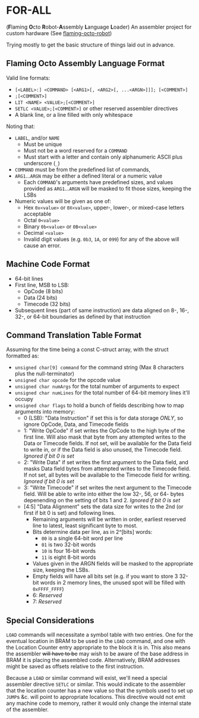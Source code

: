 # FOR-ALL
(**F**laming **O**cto **R**obot-**A**ssembly **L**anguage **L**oader) 
An assembler project for custom hardware
(See [flaming-octo-robot](https://github.com/JQIamo/flaming-octo-robot))

Trying mostly to get the basic structure of things laid out in advance.

## Flaming Octo Assembly Language Format
Valid line formats:
  - `[<LABEL>:] <COMMAND> [<ARG1>[, <ARG2>[, ...<ARGN>]]]; [<COMMENT>]`
  - `;[<COMMENT>]`
  - `LIT <NAME> <VALUE>;[<COMMENT>]`
  - `SETLC <VALUE>;[<COMMENT>]` or other reserved assembler directives 
  - A blank line, or a line filled with only whitespace

Noting that:
  - `LABEL`, and/or `NAME`
    - Must be unique
    - Must not be a word reserved for a `COMMAND`
    - Must start with a letter and contain only alphanumeric ASCII plus underscore (`_`)
  - `COMMAND` must be from the predefined list of commands, 
  - `ARG1`...`ARGN` may be either a defined literal or a numeric value
    - Each `COMMAND`'s arguments have predefined sizes, and values provided as `ARG1`...`ARGN` will be masked to fit those sizes, keeping the LSBs
  - Numeric values will be given as one of:
    - Hex `0x<value>` or `0X<value>`, upper-, lower-, or mixed-case letters acceptable
    - Octal `0<value>`
    - Binary `0b<value>` or `0B<value>`
    - Decimal `<value>`
    - Invalid digit values (e.g. `0b3`, `1A`, or `099`) for any of the above will cause an error.
 
## Machine Code Format
  - 64-bit lines
  - First line, MSB to LSB:
    - OpCode (8 bits)
    - Data (24 bits)
    - Timecode (32 bits)
  - Subsequent lines (part of same instruction) are data aligned on 8-, 16-, 32-, or 64-bit boundaries as defined by that instruction

## Command Translation Table Format
Assuming for the time being a const C-struct array, with the struct formatted as:
  - `unsigned char[9] command` for the command string (Max 8 characters plus the null-terminator)
  - `unsigned char opcode` for the opcode value
  - `unsigned char numArgs` for the total number of arguments to expect
  - `unsigned char numLines` for the total number of 64-bit memory lines it'll occupy
  - `unsigned char flags` to hold a bunch of fields describing how to map arguments into memory:
    - 0 (LSB): "Data Instruction" if set this is for data storage _ONLY_, so ignore OpCode, Data, and Timecode fields
    - 1: "Write OpCode" if set writes the OpCode to the high byte of the first line.  Will also mask that byte from any attempted writes to the Data or Timecode fields.  If not set, will be available for the Data field to write in, or if the Data field is also unused, the Timecode field. _Ignored if bit 0 is set_
    - 2: "Write Data" if set writes the first argument to the Data field, and masks Data field bytes from attempted writes to the Timecode field. If not set, all bytes will be available to the Timecode field for writing. _Ignored if bit 0 is set_
    - 3: "Write Timecode" if set writes the next argument to the Timecode field.  Will be able to write into either the low 32-, 56, or 64- bytes depenending on the setting of bits 1 and 2. _Ignored if bit 0 is set_
    - [4:5] "Data Alignment" sets the data size for writes to the 2nd (or first if bit 0 is set) and following lines.
      - Remaining arguments will be written in order, earliest reserved line to latest, least significant byte to most.
      - Bits determine data per line, as in 2^[bits] words:
        - `00` is a single 64-bit word per line
        - `01` is two 32-bit words
        - `10` is four 16-bit words
        - `11` is eight 8-bit words
      - Values given in the ARGN fields will be masked to the appropriate size, keeping the LSBs.
      - Empty fields will have all bits set (e.g. if you want to store 3 32-bit words in 2 memory lines, the unused spot will be filled with `0xFFFF_FFFF`)
      - 6: _Reserved_
      - 7: _Reserved_

## Special Considerations

`LOAD` commands will necessitate a symbol table with two entries.  One for the eventual location in BRAM to be used in the `LOAD` command, and one with the Location Counter entry appropriate to the block it is in.  This also means the assembler  ~~will have to be~~ may wish to be aware of the base address in BRAM it is placing the assembled code. Alternatively, BRAM addresses might be saved as offsets relative to the first instruction.

Because a `LOAD` or similar command will exist, we'll need a special assembler directive `SETLC` or similar.  This would indicate to the assembler that the location counter has a new value so that the symbols used to set up `JUMP`s &c. will point to appropriate locations.  This directive would not emit any machine code to memory, rather it would only change the internal state of the assembler.
